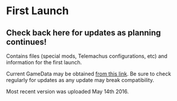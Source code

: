 First Launch
=======
Check back here for updates as planning continues!
-------
Contains files (special mods, Telemachus configurations, etc) and information for the first launch. 

Current GameData may be obtained [from this link](https://www.dropbox.com/s/oh1htgqc3ljpfcr/GFL_KSP112?dl=1). Be sure to check regularly for updates as any update may break compatibility. 

Most recent version was uploaded May 14th 2016.
